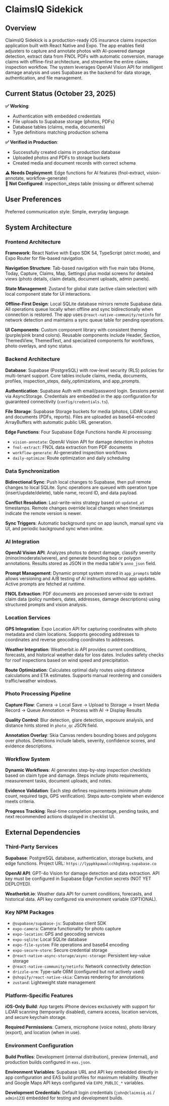 # ClaimsIQ Sidekick

## Overview

ClaimsIQ Sidekick is a production-ready iOS insurance claims inspection application built with React Native and Expo. The app enables field adjusters to capture and annotate photos with AI-powered damage detection, extract data from FNOL PDFs with automatic conversion, manage claims with offline-first architecture, and streamline the entire claims inspection workflow. The system leverages OpenAI Vision API for intelligent damage analysis and uses Supabase as the backend for data storage, authentication, and file management.

## Current Status (October 23, 2025)

**✅ Working**: 
- Authentication with embedded credentials
- File uploads to Supabase storage (photos, PDFs)
- Database tables (claims, media, documents)
- Type definitions matching production schema

**✅ Verified in Production**:
- Successfully created claims in production database
- Uploaded photos and PDFs to storage buckets
- Created media and document records with correct schema

**⚠️ Needs Deployment**: Edge functions for AI features (fnol-extract, vision-annotate, workflow-generate)  
**🔴 Not Configured**: inspection_steps table (missing or different schema)

## User Preferences

Preferred communication style: Simple, everyday language.

## System Architecture

### Frontend Architecture

**Framework**: React Native with Expo SDK 54, TypeScript (strict mode), and Expo Router for file-based navigation.

**Navigation Structure**: Tab-based navigation with five main tabs (Home, Today, Capture, Claims, Map, Settings) plus modal screens for detailed views (photo details, claim details, document uploads, admin panels).

**State Management**: Zustand for global state (active claim selection) with local component state for UI interactions.

**Offline-First Design**: Local SQLite database mirrors remote Supabase data. All operations queue locally when offline and sync bidirectionally when connection is restored. The app uses `@react-native-community/netinfo` for network detection and maintains a sync queue table for pending operations.

**UI Components**: Custom component library with consistent theming (purple/pink brand colors). Reusable components include Header, Section, ThemedView, ThemedText, and specialized components for workflows, photo overlays, and sync status.

### Backend Architecture

**Database**: Supabase (PostgreSQL) with row-level security (RLS) policies for multi-tenant support. Core tables include claims, media, documents, profiles, inspection_steps, daily_optimizations, and app_prompts.

**Authentication**: Supabase Auth with email/password login. Sessions persist via AsyncStorage. Credentials are embedded in the app configuration for guaranteed connectivity (`config/credentials.ts`).

**File Storage**: Supabase Storage buckets for media (photos, LiDAR scans) and documents (PDFs, reports). Files are uploaded as base64-encoded ArrayBuffers with automatic public URL generation.

**Edge Functions**: Four Supabase Edge Functions handle AI processing:
- `vision-annotate`: OpenAI Vision API for damage detection in photos
- `fnol-extract`: FNOL data extraction from PDF documents
- `workflow-generate`: AI-generated inspection workflows
- `daily-optimize`: Route optimization and daily scheduling

### Data Synchronization

**Bidirectional Sync**: Push local changes to Supabase, then pull remote changes to local SQLite. Sync operations are queued with operation type (insert/update/delete), table name, record ID, and data payload.

**Conflict Resolution**: Last-write-wins strategy based on `updated_at` timestamps. Remote changes override local changes when timestamps indicate the remote version is newer.

**Sync Triggers**: Automatic background sync on app launch, manual sync via UI, and periodic background sync when online.

### AI Integration

**OpenAI Vision API**: Analyzes photos to detect damage, classify severity (minor/moderate/severe), and generate bounding box or polygon annotations. Results stored as JSON in the media table's `anno_json` field.

**Prompt Management**: Dynamic prompt system stored in `app_prompts` table allows versioning and A/B testing of AI instructions without app updates. Active prompts are fetched at runtime.

**FNOL Extraction**: PDF documents are processed server-side to extract claim data (policy numbers, dates, addresses, damage descriptions) using structured prompts and vision analysis.

### Location Services

**GPS Integration**: Expo Location API for capturing coordinates with photo metadata and claim locations. Supports geocoding addresses to coordinates and reverse geocoding coordinates to addresses.

**Weather Integration**: Weatherbit.io API provides current conditions, forecasts, and historical weather data for loss dates. Includes safety checks for roof inspections based on wind speed and precipitation.

**Route Optimization**: Calculates optimal daily routes using distance calculations and ETA estimates. Supports manual reordering and considers traffic/weather windows.

### Photo Processing Pipeline

**Capture Flow**: Camera → Local Save → Upload to Storage → Insert Media Record → Queue Annotation → Process with AI → Display Results

**Quality Control**: Blur detection, glare detection, exposure analysis, and distance hints stored in `photo_qc` JSON field.

**Annotation Overlay**: Skia Canvas renders bounding boxes and polygons over photos. Detections include labels, severity, confidence scores, and evidence descriptions.

### Workflow System

**Dynamic Workflows**: AI generates step-by-step inspection checklists based on claim type and damage. Steps include photo requirements, measurement tasks, document uploads, and notes.

**Evidence Validation**: Each step defines requirements (minimum photo count, required tags, GPS verification). Steps auto-complete when evidence meets criteria.

**Progress Tracking**: Real-time completion percentage, pending tasks, and next recommended actions displayed in checklist UI.

## External Dependencies

### Third-Party Services

**Supabase**: PostgreSQL database, authentication, storage buckets, and edge functions. Project URL: `https://lyppkkpawalcchbgbkxg.supabase.co`

**OpenAI API**: GPT-4o Vision for damage detection and data extraction. API key must be configured in Supabase Edge Function secrets (NOT YET DEPLOYED).

**Weatherbit.io**: Weather data API for current conditions, forecasts, and historical data. API key configured via environment variable (OPTIONAL).

### Key NPM Packages

- `@supabase/supabase-js`: Supabase client SDK
- `expo-camera`: Camera functionality for photo capture
- `expo-location`: GPS and geocoding services
- `expo-sqlite`: Local SQLite database
- `expo-file-system`: File operations and base64 encoding
- `expo-secure-store`: Secure credential storage
- `@react-native-async-storage/async-storage`: Persistent key-value storage
- `@react-native-community/netinfo`: Network connectivity detection
- `drizzle-orm`: Type-safe ORM (configured but not actively used)
- `@shopify/react-native-skia`: Canvas rendering for annotations
- `zustand`: Lightweight state management

### Platform-Specific Features

**iOS-Only Build**: App targets iPhone devices exclusively with support for LiDAR scanning (temporarily disabled), camera access, location services, and secure keychain storage.

**Required Permissions**: Camera, microphone (voice notes), photo library (export), and location (when in use).

### Environment Configuration

**Build Profiles**: Development (internal distribution), preview (internal), and production builds configured in `eas.json`.

**Environment Variables**: Supabase URL and API key embedded directly in app configuration and EAS build profiles for maximum reliability. Weather and Google Maps API keys configured via `EXPO_PUBLIC_*` variables.

**Development Credentials**: Default login credentials (`john@claimsiq.ai` / `admin123`) embedded for testing and development builds.